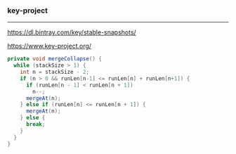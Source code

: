 ### key-project
---
https://dl.bintray.com/key/stable-snapshots/

https://www.key-project.org/

```java
private void mergeCollapse() {
  while (stackSize > 1) {
    int n = stackSize - 2;
    if (n > 0 && runLen[n-1] <= runLen[n] + runLen[n+1]) {
      if (runLen[n - 1] < runLen[n + 1])
        n--;
      mergeAt(n);
    } else if (runLen[n] <= runLen[n + 1]) {
      mergeAt(n);
    } else {
      break;
    }
  }
}
```

```
```

```
```
